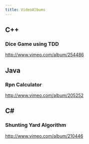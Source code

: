 ```yaml
---
title: VideoAlbums
---
```

## C++
### Dice Game using TDD
<http://www.vimeo.com/album/254486>

## Java
### Rpn Calculator
<http://www.vimeo.com/album/205252>

## C#
### Shunting Yard Algorithm
<http://www.vimeo.com/album/210446>

